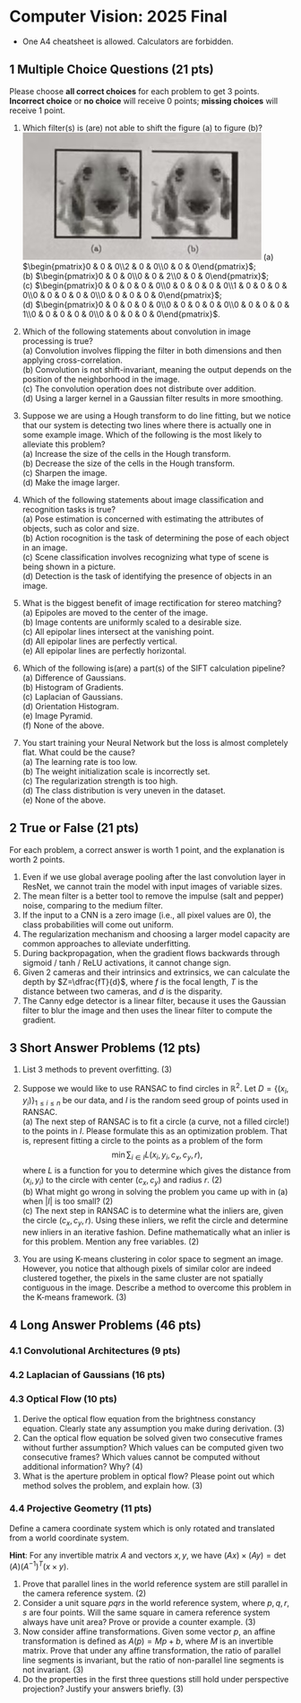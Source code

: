 # Computer Vision: 2025 Final

- One A4 cheatsheet is allowed. Calculators are forbidden.

## 1 Multiple Choice Questions ($21$ pts)

Please choose **all correct choices** for each problem to get $3$ points. **Incorrect choice** or **no choice** will receive $0$ points; **missing choices** will receive $1$ point. 

1. Which filter(s) is (are) not able to shift the figure (a) to figure (b)?
    ![](/Images/Computer_Vision/1_1.jpg)
    (a) $\begin{pmatrix}0 & 0 & 0\\2 & 0 & 0\\0 & 0 & 0\end{pmatrix}$;     
    (b) $\begin{pmatrix}0 & 0 & 0\\0 & 0 & 2\\0 & 0 & 0\end{pmatrix}$;     
    (c) $\begin{pmatrix}0 & 0 & 0 & 0 & 0\\0 & 0 & 0 & 0 & 0\\1 & 0 & 0 & 0 & 0\\0 & 0 & 0 & 0 & 0\\0 & 0 & 0 & 0 & 0\end{pmatrix}$;     
    (d) $\begin{pmatrix}0 & 0 & 0 & 0 & 0\\0 & 0 & 0 & 0 & 0\\0 & 0 & 0 & 0 & 1\\0 & 0 & 0 & 0 & 0\\0 & 0 & 0 & 0 & 0\end{pmatrix}$.

2. Which of the following statements about convolution in image processing is true?     
    (a) Convolution involves flipping the filter in both dimensions and then applying cross-correlation.      
    (b) Convolution is not shift-invariant, meaning the output depends on the position of the neighborhood in the image.     
    (c) The convolution operation does not distribute over addition.    
    (d) Using a larger kernel in a Gaussian filter results in more smoothing.

3. Suppose we are using a Hough transform to do line fitting, but we notice that our system is detecting two lines where there is actually one in some example image. Which of the following is the most likely to alleviate this problem?       
    (a) Increase the size of the cells in the Hough transform.    
    (b) Decrease the size of the cells in the Hough transform.    
    (c) Sharpen the image.     
    (d) Make the image larger.

4. Which of the following statements about image classification and recognition tasks is true?  
    (a) Pose estimation is concerned with estimating the attributes of objects, such as color and size.  
    (b) Action rocognition is the task of determining the pose of each object in an image.  
    (c) Scene classification involves recognizing what type of scene is being shown in a picture.   
    (d) Detection is the task of identifying the presence of objects in an image.

5. What is the biggest benefit of image rectification for stereo matching?   
    (a) Epipoles are moved to the center of the image.  
    (b) Image contents are uniformly scaled to a desirable size.  
    (c) All epipolar lines intersect at the vanishing point.  
    (d) All epipolar lines are perfectly vertical.  
    (e) All epipolar lines are perfectly horizontal.

6. Which of the following is(are) a part(s) of the SIFT calculation pipeline?
    (a) Difference of Gaussians.  
    (b) Histogram of Gradients.  
    (c) Laplacian of Gaussians.  
    (d) Orientation Histogram.  
    (e) Image Pyramid.  
    (f) None of the above.

7. You start training your Neural Network but the loss is almost completely flat. What could be the cause?  
    (a) The learning rate is too low.  
    (b) The weight initialization scale is incorrectly set.  
    (c) The regularization strength is too high.  
    (d) The class distribution is very uneven in the dataset.  
    (e) None of the above.

## 2 True or False ($21$ pts)

For each problem, a correct answer is worth $1$ point, and the explanation is worth $2$ points.

1. Even if we use global average pooling after the last convolution layer in ResNet, we cannot train the model with input images of variable sizes.
2. The mean filter is a better tool to remove the impulse (salt and pepper) noise, comparing to the medium filter.
3. If the input to a CNN is a zero image (i.e., all pixel values are $0$), the class probabilities will come out uniform.
4. The regularization mechanism and choosing a larger model capacity are common approaches to alleviate underfitting.
5. During backpropagation, when the gradient flows backwards through sigmoid / tanh / ReLU activations, it cannot change sign.
6. Given $2$ cameras and their intrinsics and extrinsics, we can calculate the depth by $Z=\dfrac{fT}{d}$, where $f$ is the focal length, $T$ is the distance between two cameras, and $d$ is the disparity.
7. The Canny edge detector is a linear filter, because it uses the Gaussian filter to blur the image and then uses the linear filter to compute the gradient.

## 3 Short Answer Problems ($12$ pts)

1. List $3$ methods to prevent overfitting. ($3$)
2. Suppose we would like to use RANSAC to find circles in $\mathbb R^2$. Let $D=\{(x_i,y_i)\}_{1\le i\le n}$ be our data, and $I$ is the random seed group of points used in RANSAC.   
    (a) The next step of RANSAC is to fit a circle (a curve, not a filled circle!) to the points in $I$. Please formulate this as an optimization problem. That is, represent fitting a circle to the points as a problem of the form
        $$\min \sum_{i\in I} L(x_i,y_i,c_x,c_y,r),$$
    where $L$ is a function for you to determine which gives the distance from $(x_i,y_i)$ to the circle with center $(c_x,c_y)$ and radius $r$. ($2$)  
    (b) What might go wrong in solving the problem you came up with in (a) when $|I|$ is too small? ($2$)  
    (c) The next step in RANSAC is to determine what the inliers are, given the circle $(c_x,c_y,r)$. Using these inliers, we refit the circle and determine new inliers in an iterative fashion. Define mathematically what an inlier is for this problem. Mention any free variables. ($2$)

3. You are using K-means clustering in color space to segment an image. However, you notice that although pixels of similar color are indeed clustered together, the pixels in the same cluster are not spatially contiguous in the image. Describe a method to overcome this problem in the K-means framework. ($3$)

## 4 Long Answer Problems ($46$ pts)

### 4.1 Convolutional Architectures ($9$ pts)

### 4.2 Laplacian of Gaussians ($16$ pts)

### 4.3 Optical Flow ($10$ pts)

1. Derive the optical flow equation from the brightness constancy equation. Clearly state any assumption you make during derivation. ($3$)
2. Can the optical flow equation be solved given two consecutive frames without further assumption? Which values can be computed given two consecutive frames? Which values cannot be computed without additional information? Why? ($4$)
3. What is the aperture problem in optical flow? Please point out which method solves the problem, and explain how. ($3$)

### 4.4 Projective Geometry ($11$ pts)

Define a camera coordinate system which is only rotated and translated from a world coordinate system.

**Hint**: For any invertible matrix $A$ and vectors $x,y$, we have $(Ax)\times (Ay)=\det(A)(A^{-1})^T(x\times y)$.

1. Prove that parallel lines in the world reference system are still parallel in the camera reference system. ($2$)
2. Consider a unit square $pqrs$ in the world reference system, where $p,q,r,s$ are four points. Will the same square in camera reference system always have unit area? Prove or provide a counter example. ($3$)
3. Now consider affine transformations. Given some vector $p$, an affine transformation is defined as $A(p)=Mp+b$, where $M$ is an invertible matrix. Prove that under any affine transformation, the ratio of parallel line segments is invariant, but the ratio of non-parallel line segments is not invariant. ($3$)
4. Do the properties in the first three questions still hold under perspective projection? Justify your answers briefly. ($3$)
